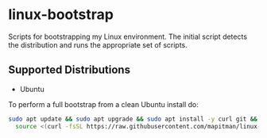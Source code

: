 # linux-bootstrap

Scripts for bootstrapping my Linux environment. The initial script
detects the distribution and runs the appropriate set of scripts.

## Supported Distributions

- Ubuntu

To perform a full bootstrap from a clean Ubuntu install do:

```sh
sudo apt update && sudo apt upgrade && sudo apt install -y curl git && \
  source <(curl -fsSL https://raw.githubusercontent.com/mapitman/linux-bootstrap/initial-dev/bootstrap)
```

